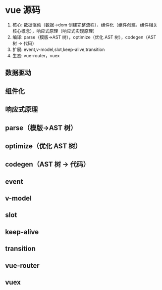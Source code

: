 # vue 源码

1. 核心: 数据驱动（数据->dom 创建完整流程），组件化（组件创建，组件相关核心概念），响应式原理（响应式实现原理）
2. 编译: parse（模版->AST 树），optimize（优化 AST 树），codegen（AST 树 -> 代码）
3. 扩展: event,v-model,slot,keep-alive,transition
4. 生态: vue-router，vuex

## 数据驱动

## 组件化

## 响应式原理

## parse（模版->AST 树）

## optimize（优化 AST 树）

## codegen（AST 树 -> 代码）

## event

## v-model

## slot

## keep-alive

## transition

## vue-router

## vuex
